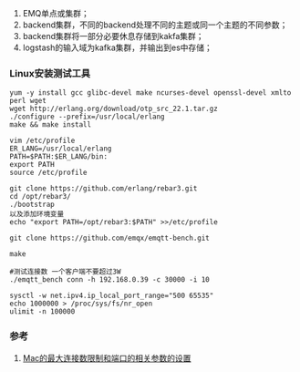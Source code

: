 1. EMQ单点或集群；
2. backend集群，不同的backend处理不同的主题或同一个主题的不同参数；
3. backend集群将一部分必要休息存储到kakfa集群；
4. logstash的输入域为kafka集群，并输出到es中存储；


### Linux安装测试工具

```shell
yum -y install gcc glibc-devel make ncurses-devel openssl-devel xmlto perl wget
wget http://erlang.org/download/otp_src_22.1.tar.gz
./configure --prefix=/usr/local/erlang
make && make install

vim /etc/profile
ER_LANG=/usr/local/erlang
PATH=$PATH:$ER_LANG/bin:
export PATH
source /etc/profile

git clone https://github.com/erlang/rebar3.git
cd /opt/rebar3/
./bootstrap
以及添加环境变量
echo "export PATH=/opt/rebar3:$PATH" >>/etc/profile

git clone https://github.com/emqx/emqtt-bench.git

make

#测试连接数 一个客户端不要超过3W
./emqtt_bench conn -h 192.168.0.39 -c 30000 -i 10

sysctl -w net.ipv4.ip_local_port_range="500 65535"
echo 1000000 > /proc/sys/fs/nr_open
ulimit -n 100000
```

### 参考

1. [Mac的最大连接数限制和端口的相关参数的设置](https://blog.csdn.net/ys5773477/article/details/73614220)
